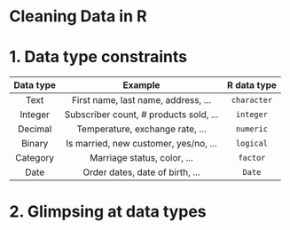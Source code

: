 Cleaning Data in R
==================

# 1. Data type constraints

| Data type | Example                                | R data type |
|:---------:|:--------------------------------------:|:-----------:|
| Text      | First name, last name, address, ...    | `character` |
| Integer   | Subscriber count, # products sold, ... | `integer`   |
| Decimal   | Temperature, exchange rate, ...        | `numeric`   |
| Binary    | Is married, new customer, yes/no, ...  | `logical`   |
| Category  | Marriage status, color, ...            | `factor`    |
| Date      | Order dates, date of birth, ...        | `Date`      |

# 2. Glimpsing at data types

